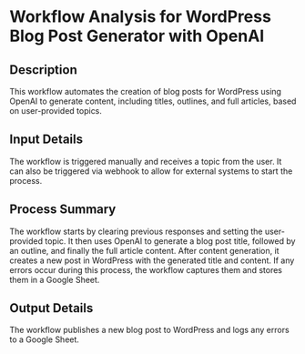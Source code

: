 # Workflow Analysis for WordPress Blog Post Generator with OpenAI

## Description
This workflow automates the creation of blog posts for WordPress using OpenAI to generate content, including titles, outlines, and full articles, based on user-provided topics.

## Input Details
The workflow is triggered manually and receives a topic from the user. It can also be triggered via webhook to allow for external systems to start the process.

## Process Summary
The workflow starts by clearing previous responses and setting the user-provided topic. It then uses OpenAI to generate a blog post title, followed by an outline, and finally the full article content. After content generation, it creates a new post in WordPress with the generated title and content. If any errors occur during this process, the workflow captures them and stores them in a Google Sheet.

## Output Details
The workflow publishes a new blog post to WordPress and logs any errors to a Google Sheet.
